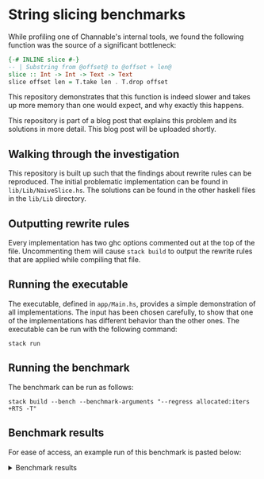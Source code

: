 # String slicing benchmarks

While profiling one of Channable's internal tools, we found the following function was the source of a significant bottleneck:

```haskell
{-# INLINE slice #-}
-- | Substring from @offset@ to @offset + len@
slice :: Int -> Int -> Text -> Text
slice offset len = T.take len . T.drop offset
```

This repository demonstrates that this function is indeed slower and takes up more memory than one would expect, and why exactly this happens.

This repository is part of a blog post that explains this problem and its solutions in more detail. This blog post will be uploaded shortly.

## Walking through the investigation

This repository is built up such that the findings about rewrite rules can be reproduced. The initial problematic implementation can be found in `lib/Lib/NaiveSlice.hs`. The solutions can be found in the other haskell files in the `lib/Lib` directory.

## Outputting rewrite rules

Every implementation has two ghc options commented out at the top of the file. Uncommenting them will cause `stack build` to output the rewrite rules that are applied while compiling that file.

## Running the executable

The executable, defined in `app/Main.hs`, provides a simple demonstration of all implementations. The input has been chosen carefully, to show that one of the implementations has different behavior than the other ones. The executable can be run with the following command:

```
stack run
```

## Running the benchmark

The benchmark can be run as follows:

```
stack build --bench --benchmark-arguments "--regress allocated:iters +RTS -T"
```

## Benchmark results

For ease of access, an example run of this benchmark is pasted below:

<details>

<summary>Benchmark results</summary>

```
benchmarking long-0-1000/naiveSlice
time                 33.30 μs   (33.29 μs .. 33.31 μs)
                     1.000 R²   (1.000 R² .. 1.000 R²)
mean                 33.31 μs   (33.30 μs .. 33.32 μs)
std dev              24.25 ns   (17.86 ns .. 36.01 ns)
allocated:           1.000 R²   (1.000 R² .. 1.000 R²)
  iters              220480.001 (220479.866 .. 220480.183)
  y                  2536.535   (2252.212 .. 2836.450)

benchmarking long-0-1000/sliceWithRule
time                 830.5 ns   (830.0 ns .. 831.1 ns)
                     1.000 R²   (1.000 R² .. 1.000 R²)
mean                 830.6 ns   (830.3 ns .. 831.0 ns)
std dev              1.215 ns   (866.8 ps .. 1.600 ns)
allocated:           1.000 R²   (1.000 R² .. 1.000 R²)
  iters              64.000     (63.997 .. 64.004)
  y                  2537.432   (2319.959 .. 2781.529)

benchmarking long-0-1000/sequencedSlice
time                 830.4 ns   (830.0 ns .. 830.9 ns)
                     1.000 R²   (1.000 R² .. 1.000 R²)
mean                 830.2 ns   (830.1 ns .. 830.6 ns)
std dev              719.7 ps   (414.6 ps .. 1.262 ns)
allocated:           1.000 R²   (1.000 R² .. 1.000 R²)
  iters              64.000     (63.996 .. 64.003)
  y                  2550.996   (2349.912 .. 2782.213)

benchmarking long-0-1000/noInlineTakeSlice
time                 630.4 ns   (630.4 ns .. 630.5 ns)
                     1.000 R²   (1.000 R² .. 1.000 R²)
mean                 630.5 ns   (630.4 ns .. 630.6 ns)
std dev              247.5 ps   (190.3 ps .. 344.8 ps)
allocated:           1.000 R²   (1.000 R² .. 1.000 R²)
  iters              111.999    (111.997 .. 112.002)
  y                  2562.905   (2351.828 .. 2777.875)

benchmarking long-0-1000/reimplementedSlice
time                 9.581 ns   (9.576 ns .. 9.586 ns)
                     1.000 R²   (1.000 R² .. 1.000 R²)
mean                 9.581 ns   (9.576 ns .. 9.587 ns)
std dev              17.31 ps   (12.88 ps .. 26.66 ps)
allocated:           1.000 R²   (1.000 R² .. 1.000 R²)
  iters              32.000     (32.000 .. 32.000)
  y                  2547.530   (2375.442 .. 2726.963)

benchmarking long-5000-1000/naiveSlice
time                 258.8 μs   (257.7 μs .. 259.7 μs)
                     1.000 R²   (0.999 R² .. 1.000 R²)
mean                 260.4 μs   (260.3 μs .. 260.5 μs)
std dev              340.3 ns   (284.6 ns .. 483.1 ns)
allocated:           1.000 R²   (1.000 R² .. 1.000 R²)
  iters              1380479.830 (1380478.707 .. 1380481.163)
  y                  2550.560   (2209.409 .. 2956.324)

benchmarking long-5000-1000/sliceWithRule
time                 4.941 μs   (4.937 μs .. 4.945 μs)
                     1.000 R²   (1.000 R² .. 1.000 R²)
mean                 4.941 μs   (4.938 μs .. 4.944 μs)
std dev              9.959 ns   (8.231 ns .. 12.75 ns)
allocated:           1.000 R²   (1.000 R² .. 1.000 R²)
  iters              64.000     (63.980 .. 64.025)
  y                  2556.215   (2301.293 .. 2812.799)

benchmarking long-5000-1000/sequencedSlice
time                 4.928 μs   (4.927 μs .. 4.929 μs)
                     1.000 R²   (1.000 R² .. 1.000 R²)
mean                 4.928 μs   (4.928 μs .. 4.929 μs)
std dev              2.141 ns   (1.538 ns .. 3.274 ns)
allocated:           1.000 R²   (1.000 R² .. 1.000 R²)
  iters              64.003     (63.982 .. 64.027)
  y                  2536.957   (2287.603 .. 2789.697)

benchmarking long-5000-1000/noInlineTakeSlice
time                 4.728 μs   (4.727 μs .. 4.729 μs)
                     1.000 R²   (1.000 R² .. 1.000 R²)
mean                 4.728 μs   (4.727 μs .. 4.729 μs)
std dev              2.996 ns   (1.956 ns .. 4.959 ns)
allocated:           1.000 R²   (1.000 R² .. 1.000 R²)
  iters              111.997    (111.979 .. 112.018)
  y                  2549.480   (2308.067 .. 2813.699)

benchmarking long-5000-1000/reimplementedSlice
time                 9.578 ns   (9.572 ns .. 9.584 ns)
                     1.000 R²   (1.000 R² .. 1.000 R²)
mean                 9.582 ns   (9.577 ns .. 9.588 ns)
std dev              19.41 ps   (16.78 ps .. 23.28 ps)
allocated:           1.000 R²   (1.000 R² .. 1.000 R²)
  iters              32.000     (32.000 .. 32.000)
  y                  2557.433   (2386.045 .. 2737.391)

benchmarking long-all/naiveSlice
time                 336.3 μs   (334.4 μs .. 338.1 μs)
                     1.000 R²   (0.999 R² .. 1.000 R²)
mean                 337.2 μs   (337.0 μs .. 337.8 μs)
std dev              1.063 μs   (502.3 ns .. 2.127 μs)
allocated:           1.000 R²   (1.000 R² .. 1.000 R²)
  iters              2180455.702 (2180454.223 .. 2180457.434)
  y                  2601.634   (2211.059 .. 3041.305)

benchmarking long-all/sliceWithRule
time                 7.148 ns   (7.146 ns .. 7.150 ns)
                     1.000 R²   (1.000 R² .. 1.000 R²)
mean                 7.151 ns   (7.149 ns .. 7.154 ns)
std dev              8.042 ps   (6.674 ps .. 10.32 ps)
allocated:           1.000 R²   (1.000 R² .. 1.000 R²)
  iters              32.000     (32.000 .. 32.000)
  y                  2539.400   (2357.504 .. 2717.880)

benchmarking long-all/sequencedSlice
time                 7.366 ns   (7.364 ns .. 7.370 ns)
                     1.000 R²   (1.000 R² .. 1.000 R²)
mean                 7.364 ns   (7.362 ns .. 7.367 ns)
std dev              9.487 ps   (7.025 ps .. 13.13 ps)
allocated:           1.000 R²   (1.000 R² .. 1.000 R²)
  iters              32.000     (32.000 .. 32.000)
  y                  2550.189   (2379.684 .. 2737.583)

benchmarking long-all/noInlineTakeSlice
time                 11.24 ns   (11.23 ns .. 11.24 ns)
                     1.000 R²   (1.000 R² .. 1.000 R²)
mean                 11.25 ns   (11.25 ns .. 11.26 ns)
std dev              10.06 ps   (8.245 ps .. 14.08 ps)
allocated:           1.000 R²   (1.000 R² .. 1.000 R²)
  iters              80.000     (80.000 .. 80.000)
  y                  2553.608   (2383.067 .. 2741.460)

benchmarking long-all/reimplementedSlice
time                 9.945 ns   (9.939 ns .. 9.950 ns)
                     1.000 R²   (1.000 R² .. 1.000 R²)
mean                 9.959 ns   (9.956 ns .. 9.962 ns)
std dev              10.28 ps   (8.421 ps .. 13.34 ps)
allocated:           1.000 R²   (1.000 R² .. 1.000 R²)
  iters              32.000     (32.000 .. 32.000)
  y                  2555.236   (2389.603 .. 2737.914)
```

</details>
